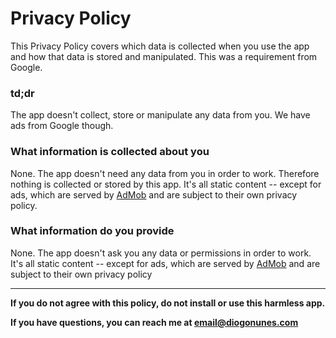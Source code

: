# Privacy Policy

This Privacy Policy covers which data is collected when you use the app and how that data is stored and manipulated. This was a requirement from Google.

### td;dr

The app doesn't collect, store or manipulate any data from you. We have ads from Google though.

### What information is collected about you

None. The app doesn't need any data from you in order to work. Therefore nothing is collected or stored by this app. It's all static content -- except for ads, which are served by [AdMob](https://www.google.com/admob/) and are subject to their own privacy policy.

### What information do you provide

None. The app doesn't ask you any data or permissions in order to work. It's all static content -- except for ads, which are served by [AdMob](https://www.google.com/admob/) and are subject to their own privacy policy

-----

**If you do not agree with this policy, do not install or use this harmless app.**

**If you have questions, you can reach me at email@diogonunes.com**
